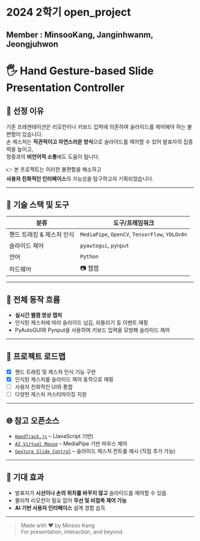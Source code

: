 # 2024 2학기 open_project 
## Member : MinsooKang, Janginhwanm, Jeongjuhwon

# 🖐️ Hand Gesture-based Slide Presentation Controller

## 📌 선정 이유

기존 프레젠테이션은 리모컨이나 키보드 입력에 의존하여 슬라이드를 제어해야 하는 불편함이 있습니다.  
손 제스처는 **직관적이고 자연스러운 방식**으로 슬라이드를 제어할 수 있어 발표자의 집중력을 높이고,  
청중과의 **비언어적 소통**에도 도움이 됩니다.  

👉 본 프로젝트는 이러한 불편함을 해소하고  
**사용자 친화적인 인터페이스**의 가능성을 탐구하고자 기획되었습니다.

---

## 🧩 기술 스택 및 도구

| 분류 | 도구/프레임워크 |
|------|----------------|
| 핸드 트래킹 & 제스처 인식 | `MediaPipe`, `OpenCV`, `TensorFlow`, `YOLOv8n` |
| 슬라이드 제어 | `pyautogui`, `pynput` |
| 언어 | `Python` |
| 하드웨어 | 📷 웹캠 |

---

## 🔁 전체 동작 흐름
- **실시간 웹캠 영상 캡처**
- 인식된 제스처에 따라 슬라이드 넘김, 되돌리기 등 이벤트 매핑
- PyAutoGUI와 Pynput을 사용하여 키보드 입력을 모방해 슬라이드 제어

---

## 🚀 프로젝트 로드맵

- [x] 핸드 트래킹 및 제스처 인식 기능 구현
- [x] 인식된 제스처를 슬라이드 제어 동작으로 매핑
- [ ] 사용자 친화적인 UI와 통합
- [ ] 다양한 제스처 커스터마이징 지원

---

## 🌐 참고 오픈소스

- [`HandTrack.js`](https://github.com/victordibia/handtrack.js) – (JavaScript 기반)
- [`AI Virtual Mouse`](https://github.com/srbcheema1/AI-Virtual-Mouse) – MediaPipe 기반 마우스 제어
- [`Gesture Slide Control`](https://github.com/yourlink) – 슬라이드 제스처 컨트롤 예시 (직접 추가 가능)

---

## 🧠 기대 효과

- 발표자가 **시선이나 손의 위치를 바꾸지 않고** 슬라이드를 제어할 수 있음  
- 물리적 리모컨이 필요 없어 **무선 및 비접촉 제어 가능**  
- **AI 기반 사용자 인터페이스** 설계 경험 습득

---

> Made with ❤️ by Minsoo Kang  
> For presentation, interaction, and beyond.
